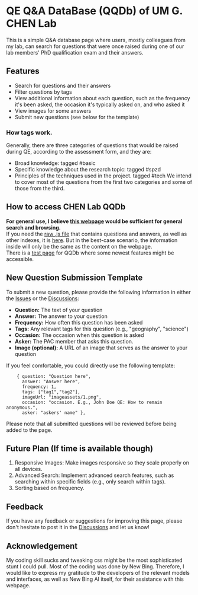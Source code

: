 # QE Q&A DataBase (QQDb) of UM G. CHEN Lab

This is a simple Q&A database page where users, mostly colleagues from my lab, can search for questions that were once raised during one of our lab members' PhD qualification exam and their answers.

## Features

- Search for questions and their answers
- Filter questions by tags
- View additional information about each question, such as the frequency it's been asked, the occasion it's typically asked on, and who asked it
- View images for some answers
- Submit new questions (see below for the template)

### How tags work.

Generally, there are three categories of questions that would be raised during QE, according to the assessment form, and they are:
- Broad knowledge: tagged #basic
- Specific knowledge about the research topic: tagged #spzd
- Principles of the techniques used in the project. tagged #tech
We intend to cover most of the questions from the first two categories and some of those from the third.

## How to access CHEN Lab QQDb

<b>For general use, I believe [this webpage](https://qqdbumgc.github.io/) would be sufficient for general search and browsing.</b><br>
If you need the [raw .js file](https://github.com/QQDbUMGC/QQDbUMGC.github.io/blob/main/questions.js) that contains questions and answers, as well as other indexes, it is [here](https://github.com/QQDbUMGC/QQDbUMGC.github.io/blob/main/questions.js). But in the best-case scenario, the information inside will only be the same as the content on the webpage.<br>
There is a [test page](https://qqdbumgc.github.io/tst) for QQDb where some newest features might be accessible.

## New Question Submission Template

To submit a new question, please provide the following information in either the [Issues]([https://pages.github.com/](https://github.com/QQDbUMGC/QQDbUMGC.github.io/issues)) or the [Discussions](https://github.com/QQDbUMGC/QQDbUMGC.github.io/discussions):

- **Question:** The text of your question
- **Answer:** The answer to your question
- **Frequency:** How often this question has been asked
- **Tags:** Any relevant tags for this question (e.g., "geography", "science")
- **Occasion:** The occasion when this question is asked
- **Asker:** The PAC member that asks this question.
- **Image (optional):** A URL of an image that serves as the answer to your question

If you feel comfortable, you could directly use the following template:

```
    { question: "Question here", 
      answer: "Answer here", 
      frequency: 1, 
      tags: ["tag1","tag2"], 
      imageUrl: "imageassets/1.png", 
      occasion: "occasion. E.g., John Doe QE: How to remain anonymous.", 
      asker: "askers' name" },

```

Please note that all submitted questions will be reviewed before being added to the page.

## Future Plan (If time is available though)

1. Responsive Images: Make images responsive so they scale properly on all devices.
2. Advanced Search: Implement advanced search features, such as searching within specific fields (e.g., only search within tags).
3. Sorting based on frequency.

## Feedback

If you have any feedback or suggestions for improving this page, please don't hesitate to post it in the [Discussions](https://github.com/QQDbUMGC/QQDbUMGC.github.io/discussions) and let us know!

## Acknowledgement
My coding skill sucks and tweaking css might be the most sophisticated stunt I could pull. Most of the coding was done by New Bing. Therefore, I would like to express my gratitude to the developers of the relevant models and interfaces, as well as New Bing AI itself, for their assistance with this webpage.
